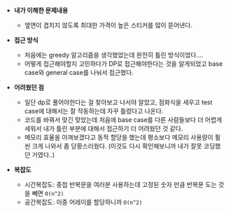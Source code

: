 - **내가 이해한 문제내용**
  - 옆면이 겹치지 않도록 최대한 가격이 높은 스티커를 많이 뜯어낸다.
  
- **접근 방식**
  - 처음에는 greedy 알고리즘을 생각했었는데 완전히 틀린 방식이었다....
  - 어떻게 접근해야할지 고민하다가 DP로 접근해야한다는 것을 알게되었고 base case와 general case를 나눠서 접근했다.
  
- **어려웠던 점**
  - 일단 dp로 풀어야한다는 걸 찾아보고 나서야 알았고, 점화식을 세우고 test case에 대해서는 잘 작동하는데 자꾸 틀렸다고 나온다.
  - 코드를 바꿔서 맞긴 맞았는데 처음에 base case를 다른 사람들보다 더 어렵게 세워서 내가 틀린 부분에 대해서 접근하기 더 어려웠던 것 같다.
  - 메모리 효율을 아껴보겠다고 동적 할당을 했는데 평소보다 메모리 사용량이 훨씬 크게 나와서 좀 당황스러웠다. (이것도 다시 확인해보니까 내가 잘못 코딩했던 거였다..)

- **복잡도**
  - 시간복잡도: 중첩 반복문을 여러분 사용하는데 고정된 숫자 만큼 반복문 도는 것을 빼면  `O(n^2)`
  - 공간복잡도: 이중 어레이를 할당하니까  `O(n^2)`
